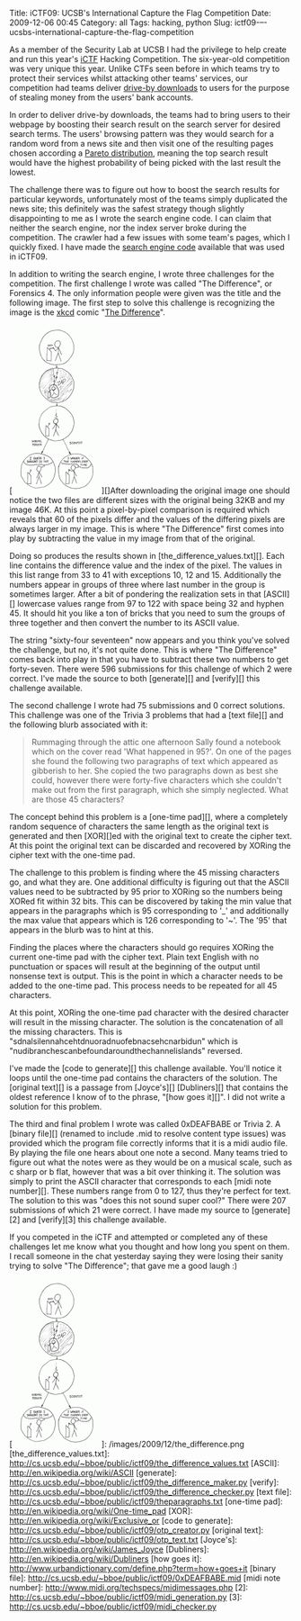 Title: iCTF09: UCSB's International Capture the Flag Competition
Date: 2009-12-06 00:45
Category: all
Tags: hacking, python
Slug: ictf09-–-ucsbs-international-capture-the-flag-competition

As a member of the Security Lab at UCSB I had the privilege to help create and
run this year's [iCTF][] Hacking Competition. The six-year-old competition was
very unique this year. Unlike CTFs seen before in which teams try to protect
their services whilst attacking other teams' services, our competition had
teams deliver [drive-by downloads][] to users for the purpose of stealing money
from the users' bank accounts.

In order to deliver drive-by downloads, the teams had to bring users to their
webpage by boosting their search result on the search server for desired search
terms. The users' browsing pattern was they would search for a random word from
a news site and then visit one of the resulting pages chosen according a
[Pareto distribution][], meaning the top search result would have the highest
probability of being picked with the last result the lowest.

The challenge there was to figure out how to boost the search results for
particular keywords, unfortunately most of the teams simply duplicated the news
site; this definitely was the safest strategy though slightly disappointing to
me as I wrote the search engine code. I can claim that neither the search
engine, nor the index server broke during the competition. The crawler had a
few issues with some team's pages, which I quickly fixed. I have made the
[search engine code][] available that was used in iCTF09.

In addition to writing the search engine, I wrote three challenges for the
competition. The first challenge I wrote was called "The Difference", or
Forensics 4. The only information people were given was the title and the
following image. The first step to solve this challenge is recognizing the
image is the [xkcd][] comic "[The Difference][]".

[![The Difference][1]][]After downloading the original image one should notice
the two files are different sizes with the original being 32KB and my image
46K. At this point a pixel-by-pixel comparison is required which reveals that
60 of the pixels differ and the values of the differing pixels are always
larger in my image. This is where "The Difference" first comes into play by
subtracting the value in my image from that of the original.

Doing so produces the results shown in [the\_difference\_values.txt][]. Each
line contains the difference value and the index of the pixel. The values in
this list range from 33 to 41 with exceptions 10, 12 and 15. Additionally the
numbers appear in groups of three where last number in the group is sometimes
larger. After a bit of pondering the realization sets in that [ASCII][]
lowercase values range from 97 to 122 with space being 32 and hyphen 45. It
should hit you like a ton of bricks that you need to sum the groups of three
together and then convert the number to its ASCII value.

The string "sixty-four seventeen" now appears and you think you've solved the
challenge, but no, it's not quite done. This is where "The Difference" comes
back into play in that you have to subtract these two numbers to get
forty-seven. There were 596 submissions for this challenge of which 2 were
correct. I've made the source to both [generate][] and [verify][] this
challenge available.

The second challenge I wrote had 75 submissions and 0 correct solutions. This
challenge was one of the Trivia 3 problems that had a [text file][] and the
following blurb associated with it:

> Rummaging through the attic one afternoon Sally found a notebook which on the
> cover read 'What happened in 95?'. On one of the pages she found the
> following two paragraphs of text which appeared as gibberish to her. She
> copied the two paragraphs down as best she could, however there were
> forty-five characters which she couldn't make out from the first paragraph,
> which she simply neglected. What are those 45 characters?

The concept behind this problem is a [one-time pad][], where a completely
random sequence of characters the same length as the original text is generated
and then [XOR][]ed with the original text to create the cipher text. At this
point the original text can be discarded and recovered by XORing the cipher
text with the one-time pad.

The challenge to this problem is finding where the 45 missing characters go,
and what they are. One additional difficulty is figuring out that the ASCII
values need to be subtracted by 95 prior to XORing so the numbers being XORed
fit within 32 bits. This can be discovered by taking the min value that appears
in the paragraphs which is 95 corresponding to '\_' and additionally the max
value that appears which is 126 corresponding to '~'. The '95' that appears in
the blurb was to hint at this.

Finding the places where the characters should go requires XORing the current
one-time pad with the cipher text. Plain text English with no punctuation or
spaces will result at the beginning of the output until nonsense text is
output. This is the point in which a character needs to be added to the
one-time pad. This process needs to be repeated for all 45 characters.

At this point, XORing the one-time pad character with the desired character
will result in the missing character. The solution is the concatenation of all
the missing characters. This is "sdnalsilennahcehtdnuoradnuofebnacsehcnarbidun"
which is "nudibranchescanbefoundaroundthechannelislands" reversed.

I've made the [code to generate][] this challenge available. You'll notice it
loops until the one-time pad contains the characters of the solution. The
[original text][] is a passage from [Joyce's][] [Dubliners][] that contains the
oldest reference I know of to the phrase, "[how goes it][]". I did not write a
solution for this problem.

The third and final problem I wrote was called 0xDEAFBABE or Trivia 2. A
[binary file][] (renamed to include .mid to resolve content type issues) was
provided which the program file correctly informs that it is a midi audio file.
By playing the file one hears about one note a second. Many teams tried to
figure out what the notes were as they would be on a musical scale, such as c
sharp or b flat, however that was a bit over thinking it. The solution was
simply to print the ASCII character that corresponds to each [midi note
number][]. These numbers range from 0 to 127, thus they're perfect for text.
The solution to this was "does this not sound super cool?" There were 207
submissions of which 21 were correct. I have made my source to [generate][2]
and [verify][3] this challenge available.

If you competed in the iCTF and attempted or completed any of these challenges
let me know what you thought and how long you spent on them. I recall someone
in the chat yesterday saying they were losing their sanity trying to solve "The
Difference"; that gave me a good laugh :)

  [iCTF]: http://ictf.cs.ucsb.edu/
  [drive-by downloads]: http://en.wikipedia.org/wiki/Drive-by_download
  [Pareto distribution]: http://en.wikipedia.org/wiki/Pareto_distribution
  [search engine code]: http://cs.ucsb.edu/~bboe/public/ictf09/search_engine.tar.gz
  [xkcd]: http://xkcd.com/
  [The Difference]: http://xkcd.com/242/
  [1]: /images/2009/12/the_difference-159x300.png "The Difference"
  [![The Difference][1]]: /images/2009/12/the_difference.png
  [the\_difference\_values.txt]: http://cs.ucsb.edu/~bboe/public/ictf09/the_difference_values.txt
  [ASCII]: http://en.wikipedia.org/wiki/ASCII
  [generate]: http://cs.ucsb.edu/~bboe/public/ictf09/the_difference_maker.py
  [verify]: http://cs.ucsb.edu/~bboe/public/ictf09/the_difference_checker.py
  [text file]: http://cs.ucsb.edu/~bboe/public/ictf09/theparagraphs.txt
  [one-time pad]: http://en.wikipedia.org/wiki/One-time_pad
  [XOR]: http://en.wikipedia.org/wiki/Exclusive_or
  [code to generate]: http://cs.ucsb.edu/~bboe/public/ictf09/otp_creator.py
  [original text]: http://cs.ucsb.edu/~bboe/public/ictf09/otp_text.txt
  [Joyce's]: http://en.wikipedia.org/wiki/James_Joyce
  [Dubliners]: http://en.wikipedia.org/wiki/Dubliners
  [how goes it]: http://www.urbandictionary.com/define.php?term=how+goes+it
  [binary file]: http://cs.ucsb.edu/~bboe/public/ictf09/0xDEAFBABE.mid
  [midi note number]: http://www.midi.org/techspecs/midimessages.php
  [2]: http://cs.ucsb.edu/~bboe/public/ictf09/midi_generation.py
  [3]: http://cs.ucsb.edu/~bboe/public/ictf09/midi_checker.py
